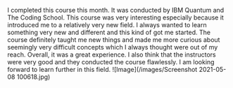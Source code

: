 I completed this course this month. It was conducted by IBM Quantum and The Coding School. This course was very interesting especially because it introduced me to a relatively very new field. I always wanted to learn something very new and different and this kind of got me started. The course definitely taught me new things and made me more curious about seemingly very difficult concepts which I always thought were out of my reach. Overall, it was a great experience. I also think that the instructors were very good and they conducted the course flawlessly. I am looking forward to learn further in this field.
![Image](/images/Screenshot 2021-05-08 100618.jpg)
